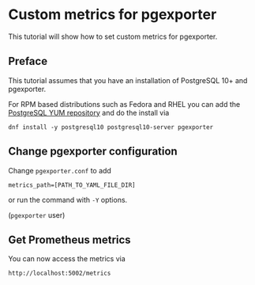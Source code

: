 # Custom metrics for pgexporter

This tutorial will show how to set custom metrics for pgexporter.

## Preface

This tutorial assumes that you have an installation of PostgreSQL 10+ and pgexporter.

For RPM based distributions such as Fedora and RHEL you can add the
[PostgreSQL YUM repository](https://yum.postgresql.org/) and do the install via

```
dnf install -y postgresql10 postgresql10-server pgexporter
```

## Change pgexporter configuration

Change `pgexporter.conf` to add 

```
metrics_path=[PATH_TO_YAML_FILE_DIR]
```

or run the command with `-Y` options.

(`pgexporter` user)


## Get Prometheus metrics

You can now access the metrics via

```
http://localhost:5002/metrics
```

